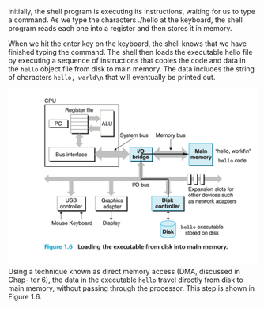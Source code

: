 Initially, the shell program is executing its instructions, waiting for us to type a command. As we type the characters ./hello at the keyboard, the shell program reads each one into a register and then stores it in memory.

When we hit the enter key on the keyboard, the shell knows that we have finished typing the command. The shell then loads the executable hello file by executing a sequence of instructions that copies the code and data in the `hello` object file from disk to main memory. The data includes the string of characters `hello, world\n` that will eventually be printed out.


![3.png](../../img/3.png)
Using a technique known as direct memory access (DMA, discussed in Chap- ter 6), the data in the executable `hello` travel directly from disk to main memory, without passing through the processor. This step is shown in Figure 1.6.
